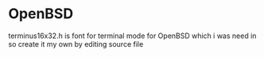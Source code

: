 # OpenBSD
terminus16x32.h is font for terminal mode for OpenBSD which i was need in so create it my own by editing source file
